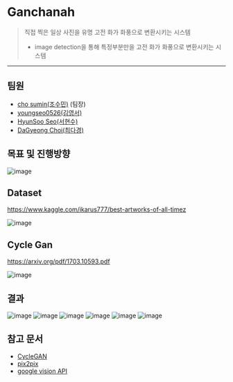 # Ganchanah

> 직접 찍은 일상 사진을 유명 고전 화가 화풍으로 변환시키는 시스템
> + image detection을 통해 특정부분만을 고전 화가 화풍으로 변환시키는 시스템
----
## 팀원
* [cho sumin(조수민)](https://github.com/00ssum) (팀장)
* [youngseo0526(김영서)](https://github.com/youngseo0526) 
* [HyunSoo Seo(서현수)](https://github.com/hyunsoo41)
* [DaGyeong Choi(최다경)](https://github.com/DaGyeongChoi)

## 목표 및 진행방향
![image](https://user-images.githubusercontent.com/60006301/132284959-fb348b85-bc8e-4d64-bed6-d50b504f9007.png)

## Dataset
https://www.kaggle.com/ikarus777/best-artworks-of-all-timez

![image](https://user-images.githubusercontent.com/60006301/132284045-d28c4021-016d-44d7-a315-c1eb47b4d724.png)

## Cycle Gan
https://arxiv.org/pdf/1703.10593.pdf

![image](https://user-images.githubusercontent.com/60006301/132284153-f7f58035-07b1-41b8-93d7-f85227ae96c5.png)

## 결과
![image](https://user-images.githubusercontent.com/60006301/132285023-cb281cc0-eb5f-4032-a5bf-a5ff866119c0.png)
![image](https://user-images.githubusercontent.com/60006301/132285049-e8c50ecb-59c4-4678-a0e9-42b80ff566da.png)
![image](https://user-images.githubusercontent.com/60006301/132285057-96c92278-84dd-4769-9890-27c7776c451c.png)
![image](https://user-images.githubusercontent.com/60006301/132285088-e30555f0-f5bb-4009-b05a-bc5f48f5b0ec.png)
![image](https://user-images.githubusercontent.com/60006301/132285106-2238c957-adf0-48fd-8242-1c847a6cd96b.png)
![image](https://user-images.githubusercontent.com/60006301/132285108-1f662c12-3b1d-48e7-af0f-998c286a8798.png)

## 참고 문서
* [CycleGAN](https://github.com/junyanz/CycleGAN)
* [pix2pix](https://github.com/phillipi/pix2pix)
* [google vision API](https://cloud.google.com/vision/?utm_source=google&utm_medium=cpc&utm_campaign=japac-KR-all-en-dr-bkws-all-super-trial-e-dr-1009882&utm_content=text-ad-none-none-DEV_c-CRE_256591654510-ADGP_Hybrid%20%7C%20BKWS%20-%20EXA%20%7C%20Txt%20~%20AI%20%26%20ML%20~%20Vision%20AI_Vision-google%20vision%20api-KWID_43700023276323313-kwd-312947612586&userloc_1009863-network_g&utm_term=KW_google%20vision%20api&gclid=Cj0KCQjw-NaJBhDsARIsAAja6dO2lbX_2rOJjPGI2cCdwt4jzXt9nj_6CKWq8QFeZx8jiyIpGWr-chYaAo0QEALw_wcB&gclsrc=aw.ds)
